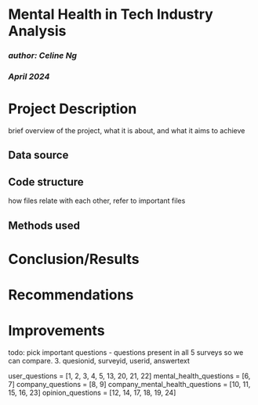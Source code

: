 # Mental Health in Tech Industry Analysis
### *author: Celine Ng*
### *April 2024*

# Project Description
brief overview of the project, what it is about, and what it aims to achieve

## Data source
## Code structure
how files relate with each other, refer to important files
## Methods used

# Conclusion/Results

# Recommendations

# Improvements



todo:
pick important questions - questions present in all 5 surveys so we can 
compare.
3. quesionid, surveyid, userid, answertext

user_questions = [1, 2, 3, 4, 5, 13, 20, 21, 22]
mental_health_questions = [6, 7]
company_questions = [8, 9]
company_mental_health_questions = [10, 11, 15, 16, 23]
opinion_questions = [12, 14, 17, 18, 19, 24]

